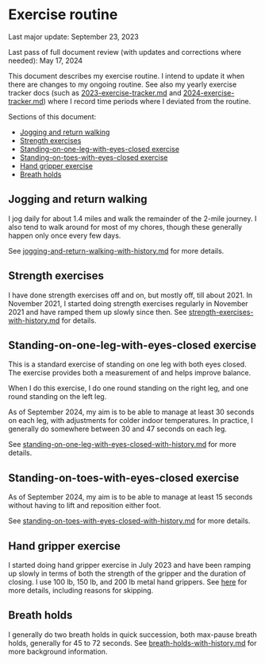 # Exercise routine

Last major update: September 23, 2023

Last pass of full document review (with updates and corrections where needed): May 17, 2024

This document describes my exercise routine. I intend to update it
when there are changes to my ongoing routine. See also my yearly
exercise tracker docs (such as
[2023-exercise-tracker.md](2023-exercise-tracker.md) and
[2024-exercise-tracker.md](2024-exercise-tracker.md)) where I record
time periods where I deviated from the routine.

Sections of this document:

* [Jogging and return walking](#jogging-and-return-walking)
* [Strength exercises](#strength-exercises)
* [Standing-on-one-leg-with-eyes-closed exercise](#standing-on-one-leg-with-eyes-closed-exercise)
* [Standing-on-toes-with-eyes-closed exercise](#standing-on-toes-with-eyes-closed-exercise)
* [Hand gripper exercise](#hand-gripper-exercise)
* [Breath holds](#breath-holds)

## Jogging and return walking

I jog daily for about 1.4 miles and walk the remainder of the 2-mile
journey. I also tend to walk around for most of my chores, though
these generally happen only once every few days.

See
[jogging-and-return-walking-with-history.md](jogging-and-return-walking-with-history.md)
for more details.

## Strength exercises

I have done strength exercises off and on, but mostly off, till about
2021. In November 2021, I started doing strength exercises regularly
in November 2021 and have ramped them up slowly since then. See
[strength-exercises-with-history.md](strength-exercises-with-history.md)
for details.

## Standing-on-one-leg-with-eyes-closed exercise

This is a standard exercise of standing on one leg with both eyes
closed. The exercise provides both a measurement of and helps improve
balance.

When I do this exercise, I do one round standing on the right leg, and
one round standing on the left leg.

As of September 2024, my aim is to be able to manage at least 30
seconds on each leg, with adjustments for colder indoor
temperatures. In practice, I generally do somewhere between 30 and 47
seconds on each leg.

See
[standing-on-one-leg-with-eyes-closed-with-history.md](standing-on-one-leg-with-eyes-closed-with-history.md)
for more details.

## Standing-on-toes-with-eyes-closed exercise

As of September 2024, my aim is to be able to manage at least 15
seconds without having to lift and reposition either foot.

See
[standing-on-toes-with-eyes-closed-with-history.md](standing-on-toes-with-eyes-closed-with-history.md)
for more details.

## Hand gripper exercise

I started doing hand gripper exercise in July 2023 and have been
ramping up slowly in terms of both the strength of the gripper and the
duration of closing. I use 100 lb, 150 lb, and 200 lb metal hand
grippers. See [here](hand-gripper-exercise-with-history.md) for more
details, including reasons for skipping.

## Breath holds

I generally do two breath holds in quick succession, both max-pause
breath holds, generally for 45 to 72 seconds. See
[breath-holds-with-history.md](breath-holds-with-history.md) for
more background information.
